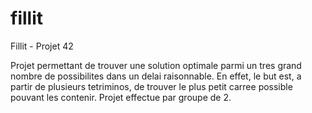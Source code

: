 # fillit
Fillit - Projet 42

Projet permettant de trouver une solution optimale parmi un tres grand nombre de possibilites dans un delai raisonnable. En effet, le but est, a partir de plusieurs tetriminos, de trouver le plus petit carree possible pouvant les contenir.
Projet effectue par groupe de 2.
